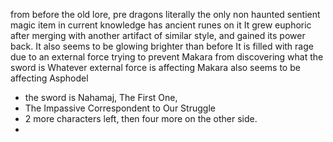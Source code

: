 from before the old lore, pre dragons
literally the only non haunted sentient magic item in current knowledge
has ancient runes on it 
It grew euphoric after merging with another artifact of similar style, and gained its power back. It also seems to be glowing brighter than before
It is filled with rage due to an external force trying to prevent Makara from discovering what the sword is
Whatever external force is affecting Makara also seems to be affecting Asphodel
- the sword is Nahamaj, The First One,
- The Impassive Correspondent to Our Struggle
- 2 more characters left, then four more on the other side.
- 